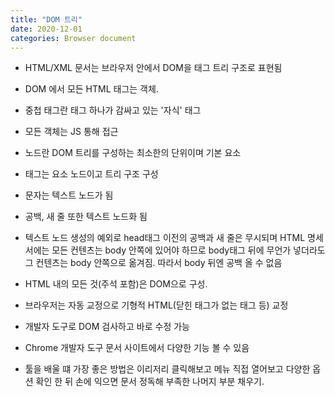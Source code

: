 ```yaml
---
title: "DOM 트리"
date: 2020-12-01
categories: Browser document
---
```


- HTML/XML 문서는 브라우저 안에서 DOM을 태그 트리 구조로 표현됨

- DOM 에서 모든 HTML 태그는 객체.

- 중첩 태그란 태그 하나가 감싸고 있는 '자식' 태그

- 모든 객체는 JS 통해 접근

- 노드란 DOM 트리를 구성하는 최소한의 단위이며 기본 요소

- 태그는 요소 노드이고 트리 구조 구성

- 문자는 텍스트 노드가 됨

- 공백, 새 줄 또한 텍스트 노드화 됨

- 텍스트 노드 생성의 예외로 head태그 이전의 공백과 새 줄은 무시되며 HTML 명세서에는 모든 컨텐츠는 body 안쪽에 있어야 하므로 body태그 뒤에 무언가 넣더라도 그 컨텐츠는 body 안쪽으로 옮겨짐. 따라서 body 뒤엔 공백 올 수 없음

- HTML 내의 모든 것(주석 포함)은 DOM으로 구성.

- 브라우저는 자동 교정으로 기형적 HTML(닫힌 태그가 없는 태그 등) 교정

- 개발자 도구로 DOM 검사하고 바로 수정 가능

- Chrome 개발자 도구 문서 사이트에서 다양한 기능 볼 수 있음

- 툴을 배울 떄 가장 좋은 방법은 이리저리 클릭해보고 메뉴 직접 열어보고 다양한 옵션 확인 한 뒤 손에 익으면 문서 정독해 부족한 나머지 부분 채우기.
